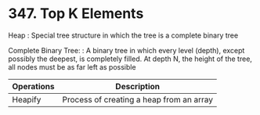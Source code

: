 # 347. Top K Elements
Heap
: Special tree structure in which the tree is a complete binary tree

Complete Binary Tree:
: A binary tree in which every level (depth), except possibly the deepest, is completely filled. At depth N, the height of the tree, all nodes must be as far left as possible

|Operations|Description|
|----------|-----------|
|Heapify|Process of creating a heap from an array|
